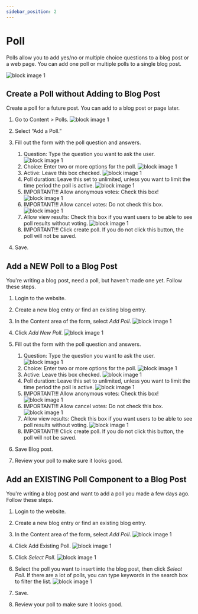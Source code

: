 ```yaml
---
sidebar_position: 2
---
```


# Poll

Polls allow you to add yes/no or multiple choice questions to a blog post or a web page.  You can add one poll or multiple polls to a single blog post.

![block image 1](../../img/poll-1.png)

## Create a Poll without Adding to Blog Post

Create a poll for a future post. You can add to a blog post or page later.

1. Go to Content > Polls.
![block image 1](../../img/poll-2.png)

1. Select “Add a Poll.”

1. Fill out the form with the poll question and answers.
      1. Question: Type the question you want to ask the user.
      ![block image 1](../../img/poll-5.png)
      1. Choice: Enter two or more options for the poll.
      ![block image 1](../../img/poll-6.png)
      1. Active: Leave this box checked.
      ![block image 1](../../img/poll-7.png)
      1. Poll duration: Leave this set to unlimited, unless you want to limit the time period the poll is active.
      ![block image 1](../../img/poll-8.png)
      1. IMPORTANT!!! Allow anonymous votes: Check this box!
      ![block image 1](../../img/poll-9.png)
      1. IMPORTANT!!! Allow cancel votes: Do not check this box.
      ![block image 1](../../img/poll-10.png)
      1. Allow view results: Check this box if you want users to be able to see poll results without voting.
      ![block image 1](../../img/poll-11.png)
      1. IMPORTANT!!! Click create poll. If you do not click this button, the poll will not be saved.

1. Save.

## Add a NEW Poll to a Blog Post

You're writing a blog post, need a poll, but haven't made one yet. Follow these steps.

1. Login to the website.

1. Create a new blog entry or find an existing blog entry.

1. In the Content area of the form, select *Add Poll*.
![block image 1](../../img/poll-4.png)

1. Click *Add New Poll*.
![block image 1](../../img/poll-12.png)

1. Fill out the form with the poll question and answers.
      1. Question: Type the question you want to ask the user.
      ![block image 1](../../img/poll-5.png)
      1. Choice: Enter two or more options for the poll.
      ![block image 1](../../img/poll-6.png)
      1. Active: Leave this box checked.
      ![block image 1](../../img/poll-7.png)
      1. Poll duration: Leave this set to unlimited, unless you want to limit the time period the poll is active.
      ![block image 1](../../img/poll-8.png)
      1. IMPORTANT!!! Allow anonymous votes: Check this box!
      ![block image 1](../../img/poll-9.png)
      1. IMPORTANT!!! Allow cancel votes: Do not check this box.
      ![block image 1](../../img/poll-10.png)
      1. Allow view results: Check this box if you want users to be able to see poll results without voting.
      ![block image 1](../../img/poll-11.png)
      1. IMPORTANT!!! Click create poll. If you do not click this button, the poll will not be saved.

1. Save Blog post.

1. Review your poll to make sure it looks good.

## Add an EXISTING Poll Component to a Blog Post

You're writing a blog post and want to add a poll you made a few days ago. Follow these steps.

1. Login to the website.

1. Create a new blog entry or find an existing blog entry.

1. In the Content area of the form, select *Add Poll*.
![block image 1](../../img/poll-4.png)

1. Click Add Existing Poll.
![block image 1](../../img/poll-12.png)

1. Click *Select Poll*.
![block image 1](../../img/poll-13.png)

1. Select the poll you want to insert into the blog post, then click *Select Poll*. If there are a lot of polls, you can type keywords in the search box to filter the list.
![block image 1](../../img/poll-14.png)

1. Save.

1. Review your poll to make sure it looks good.
